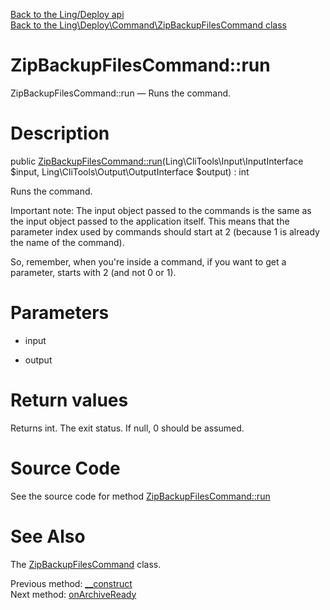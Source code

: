 [Back to the Ling/Deploy api](https://github.com/lingtalfi/Deploy/blob/master/doc/api/Ling/Deploy.md)<br>
[Back to the Ling\Deploy\Command\ZipBackupFilesCommand class](https://github.com/lingtalfi/Deploy/blob/master/doc/api/Ling/Deploy/Command/ZipBackupFilesCommand.md)


ZipBackupFilesCommand::run
================



ZipBackupFilesCommand::run — Runs the command.




Description
================


public [ZipBackupFilesCommand::run](https://github.com/lingtalfi/Deploy/blob/master/doc/api/Ling/Deploy/Command/ZipBackupFilesCommand/run.md)(Ling\CliTools\Input\InputInterface $input, Ling\CliTools\Output\OutputInterface $output) : int




Runs the command.

Important note:
The input object passed to the commands is the same as the input object passed to the application itself.
This means that the parameter index used by commands should start at 2 (because 1 is already the name of the command).

So, remember, when you're inside a command, if you want to get a parameter, starts with 2 (and not 0 or 1).




Parameters
================


- input

    

- output

    


Return values
================

Returns int.
The exit status.
If null, 0 should be assumed.







Source Code
===========
See the source code for method [ZipBackupFilesCommand::run](https://github.com/lingtalfi/Deploy/blob/master/Command/ZipBackupFilesCommand.php#L59-L94)


See Also
================

The [ZipBackupFilesCommand](https://github.com/lingtalfi/Deploy/blob/master/doc/api/Ling/Deploy/Command/ZipBackupFilesCommand.md) class.

Previous method: [__construct](https://github.com/lingtalfi/Deploy/blob/master/doc/api/Ling/Deploy/Command/ZipBackupFilesCommand/__construct.md)<br>Next method: [onArchiveReady](https://github.com/lingtalfi/Deploy/blob/master/doc/api/Ling/Deploy/Command/ZipBackupFilesCommand/onArchiveReady.md)<br>

